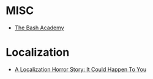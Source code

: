 # MISC
- [The Bash Academy](www.bash.academy)

# Localization
* [A Localization Horror Story: It Could Happen To You](http://search.cpan.org/dist/Locale-Maketext/lib/Locale/Maketext/TPJ13.pod?#A_Localization_Horror_Story:_It_Could_Happen_To_You)
